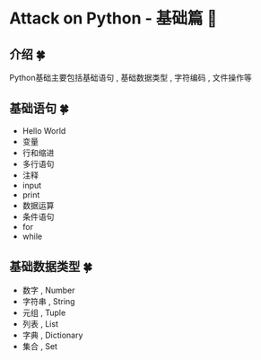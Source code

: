 #  Attack on Python - 基础篇 🐍

## 介绍   🍀

Python基础主要包括基础语句 , 基础数据类型 , 字符编码 , 文件操作等

## 基础语句  🍀

- Hello World
- 变量
- 行和缩进
- 多行语句
- 注释
- input
- print
- 数据运算
- 条件语句
- for
- while

## 基础数据类型  🍀

- 数字 , Number
- 字符串 , String
- 元组 , Tuple
- 列表 , List
- 字典 , Dictionary
- 集合 , Set

